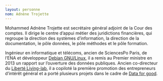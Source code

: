 ```yaml
---
layout: personne
nom: Adnène Trojette
---
```


Mohammed Adnène Trojette est secrétaire général adjoint de la Cour des
comptes. Il dirige le centre d’appui métier des juridictions
financières, qui regroupe la direction des systèmes d’information, la
direction de la documentation, le pôle données, le pôle méthodes et le
pôle formation.

Ingénieur en informatique et télécoms, ancien de SciencesPo Paris, de
l’ENA et développeur [Debian GNU/Linux](http://www.debian.org/), il a
remis au Premier ministre en 2013 un rapport sur l’ouverture des
données publiques. Ancien co-directeur du [Liberté
Living-lab](http://www.liberte.paris/), il a copiloté la première
promotion des entrepreneurs d’intérêt général et a porté plusieurs
projets dans le cadre de [Data for good](https://dataforgood.fr/).